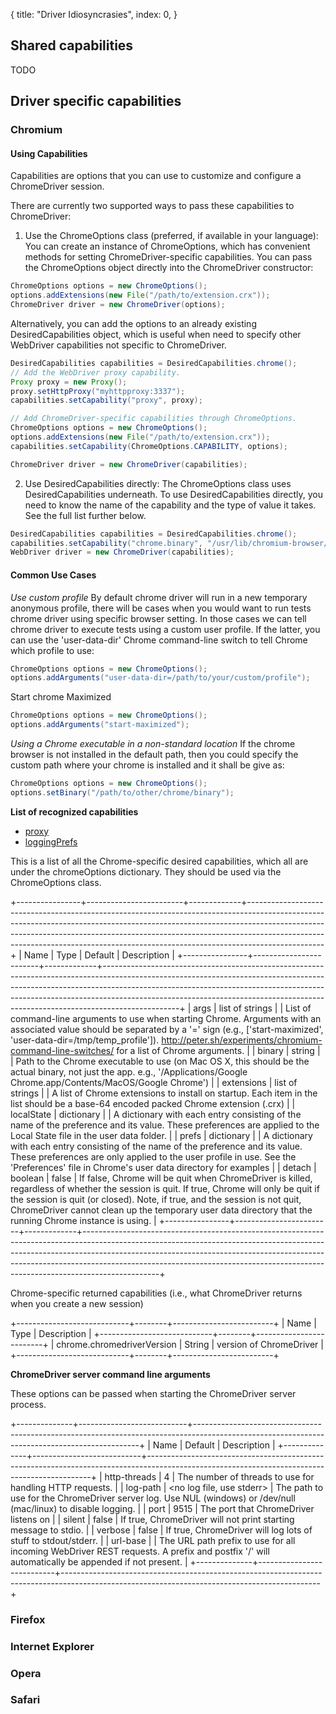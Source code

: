 {
  title: "Driver Idiosyncrasies",
  index: 0,
}

## Shared capabilities

TODO

## Driver specific capabilities

### Chromium

#### Using Capabilities

Capabilities are options that you can use to customize and configure a ChromeDriver session.

There are currently two supported ways to pass these capabilities to ChromeDriver:

1. Use the ChromeOptions class (preferred, if available in your language):
You can create an instance of ChromeOptions, which has convenient methods for setting ChromeDriver-specific capabilities.
You can pass the ChromeOptions object directly into the ChromeDriver constructor:

```java
ChromeOptions options = new ChromeOptions();
options.addExtensions(new File("/path/to/extension.crx"));
ChromeDriver driver = new ChromeDriver(options);
```

Alternatively, you can add the options to an already existing
DesiredCapabilities object, which is useful when need to specify other
WebDriver capabilities not specific to ChromeDriver.

```java
DesiredCapabilities capabilities = DesiredCapabilities.chrome();
// Add the WebDriver proxy capability.
Proxy proxy = new Proxy();
proxy.setHttpProxy("myhttpproxy:3337");
capabilities.setCapability("proxy", proxy);

// Add ChromeDriver-specific capabilities through ChromeOptions.
ChromeOptions options = new ChromeOptions();
options.addExtensions(new File("/path/to/extension.crx"));
capabilities.setCapability(ChromeOptions.CAPABILITY, options);

ChromeDriver driver = new ChromeDriver(capabilities);
```

2. Use DesiredCapabilities directly:
The ChromeOptions class uses DesiredCapabilities underneath. To use DesiredCapabilities directly, you need to know the name of the capability and the type of value it takes. See the full list further below.

```java
DesiredCapabilities capabilities = DesiredCapabilities.chrome();
capabilities.setCapability("chrome.binary", "/usr/lib/chromium-browser/chromium-browser");
WebDriver driver = new ChromeDriver(capabilities);
```

#### Common Use Cases

*Use custom profile*
By default chrome driver will run in a new temporary anonymous
profile, there will be cases when you would want to run tests chrome
driver using specific browser setting.  In those cases we can tell
chrome driver to execute tests using a custom user profile.  If the
latter, you can use the 'user-data-dir' Chrome command-line switch
to tell Chrome which profile to use:

```java
ChromeOptions options = new ChromeOptions();
options.addArguments("user-data-dir=/path/to/your/custom/profile");
```

Start chrome Maximized

```java
ChromeOptions options = new ChromeOptions();
options.addArguments("start-maximized");
```

*Using a Chrome executable in a non-standard location*
If the chrome browser is not installed in the default path, then you
could specify the custom path where your chrome is installed and it
shall be give as:

```java
ChromeOptions options = new ChromeOptions();
options.setBinary("/path/to/other/chrome/binary");
```

**List of recognized capabilities**

* [proxy](http://code.google.com/p/selenium/wiki/DesiredCapabilities#Proxy_JSON_Object)
* [loggingPrefs](http://code.google.com/p/selenium/wiki/DesiredCapabilities#JSON_object)

This is a list of all the Chrome-specific desired capabilities, which all are
under the chromeOptions dictionary. They should be used via the ChromeOptions
class.

+----------------+------------------------+-------------+-------------------------------------------------------------------------------------------------------------------------------------------------------------------------------------------------------------------------------------------------------------------------------------------------------------------------------------------+
| Name 		 | Type			  | Default 	| Description																								                                                                                                                                    |
+----------------+------------------------+-------------+-------------------------------------------------------------------------------------------------------------------------------------------------------------------------------------------------------------------------------------------------------------------------------------------------------------------------------------------+
| args		 | list of strings        |             | List of command-line arguments to use when starting Chrome. Arguments with an associated value should be separated by a '=' sign (e.g., ['start-maximized', 'user-data-dir=/tmp/temp_profile']). http://peter.sh/experiments/chromium-command-line-switches/ for a list of Chrome arguments.                                              |
| binary	 | string		  |             | Path to the Chrome executable to use (on Mac OS X, this should be the actual binary, not just the app. e.g., '/Applications/Google Chrome.app/Contents/MacOS/Google Chrome')                                                                                                                                                              |
| extensions     | list of strings        |             | A list of Chrome extensions to install on startup. Each item in the list should be a base-64 encoded packed Chrome extension (.crx)                                                                                                                                                                                                       |
| localState     | dictionary             |             | A dictionary with each entry consisting of the name of the preference and its value. These preferences are applied to the Local State file in the user data folder.                                                                                                                                                                       |
| prefs		 | dictionary             |             | A dictionary with each entry consisting of the name of the preference and its value. These preferences are only applied to the user profile in use. See the 'Preferences' file in Chrome's user data directory for examples                                                                                                               |
| detach	 | boolean                | false       | If false, Chrome will be quit when ChromeDriver is killed, regardless of whether the session is quit. If true, Chrome will only be quit if the session is quit (or closed). Note, if true, and the session is not quit, ChromeDriver cannot clean up the temporary user data directory that the running Chrome instance is using.         |
+----------------+------------------------+-------------+-------------------------------------------------------------------------------------------------------------------------------------------------------------------------------------------------------------------------------------------------------------------------------------------------------------------------------------------+

Chrome-specific returned capabilities (i.e., what ChromeDriver returns
when you create a new session)

+----------------------------+--------+-------------------------+
| Name                       | Type   | Description             |
+----------------------------+--------+-------------------------+
| chrome.chromedriverVersion | String | version of ChromeDriver |
+----------------------------+--------+-------------------------+

**ChromeDriver server command line arguments**

These options can be passed when starting the ChromeDriver server
process.

+--------------+---------------------------+----------------------------------------------------------------------------------------------------------------------------------------------+
| Name         | Default                   | Description                                                                                                                                  |
+--------------+---------------------------+----------------------------------------------------------------------------------------------------------------------------------------------+
| http-threads | 4                         | The number of threads to use for handling HTTP requests.                                                                                     |
| log-path     | <no log file, use stderr> | The path to use for the ChromeDriver server log. Use NUL (windows) or /dev/null (mac/linux) to disable logging.                              |
| port         | 9515                      | The port that ChromeDriver listens on                                                                                                        |
| silent       | false                     | If true, ChromeDriver will not print starting message to stdio.                                                                              |
| verbose      | false                     | If true, ChromeDriver will log lots of stuff to stdout/stderr.                                                                               |
| url-base     |                           | The URL path prefix to use for all incoming WebDriver REST requests. A prefix and postfix '/' will automatically be appended if not present. |
+--------------+---------------------------+----------------------------------------------------------------------------------------------------------------------------------------------+

### Firefox

### Internet Explorer

### Opera

### Safari
